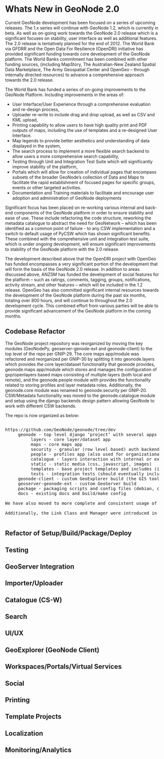 # Whats New in GeoNode 2.0

Current GeoNode development has been focused on a series of upcoming releases. The 1.x series will continue with
GeoNode 1.2, which is currently in beta. As well as on-going work towards the GeoNode 2.0 release which is a
significant focuses on stability, user interface as well as additional features. The 2.0 release is tentatively planned
for the end of 2012. The World Bank via GFDRR and the Open Data For Resilience (OpenDRI) initiative has provided
significant funding towards core development of the GeoNode platform. The World Banks commitment has been
combined with other funding sources, (including MapStory, The Australian-New Zealand Spatial Data Marketplace,
The Army Geospatial Center and OpenGeo – through internally directed resources) to advance a comprehensive
approach towards the 2.0 release.

The World Bank has funded a series of on-going improvements to the GeoNode Platform. Including improvements in the areas of:
 * User Interface/User Experience through a comprehensive evaluation and re-design process,
 * Uploader re-write to include drag and drop upload, as well as CSV and KML upload,
 * Printing capability to allow users to have high quality print and PDF outputs of maps, including the use of
templates and a re-designed User Interface.
 * Map legends to provide better aesthetics and understanding of data displayed in the system,
 * The search process to implement a more flexible search backend to allow users a more comprehensive search capability,
 * Testing through Unit and Integration Test Suite which will significantly improve stability of the platform,
 * Portals which will allow for creation of individual pages that encompass subsets of the broader GeoNode’s collection of Data and Maps to facilitate the rapid establishment of focused pages for specific groups, events or other targeted activities.
 * Documentation and Training materials to facilitate and encourage user adoption and administration of
GeoNode deployments

Significant focus has been placed on re-working various internal and back-end components of the GeoNode
platform in order to ensure stability and ease of use. These include refactoring the code structure, reworking
the metadata catalogue to abstract the need for GeoNetwork – which has been identified as a common point of
failure - to any CSW implementation and a switch to default usage of PyCSW which has shown significant benefits.
These combined with the comprehensive unit and integration test suite, which is under ongoing development, will
ensure significant improvements to stability of the GeoNode platform with the 2.0 release.

The development described above that the OpenDRI project with OpenGeo has funded encompasses a very
significant portion of the development that will form the basis of the GeoNode 2.0 release. In addition to areas
discussed above, ANZSM has funded the development of social features for the platform – such as ratings,
comments, tagging, groups, notifications, activity stream, and other features – which will be included in the 1.2
release. OpenGeo has also committed significant internal resources towards the development of the GeoNode
platform during the past six months, totaling over 800 hours, and will continue to throughout the 2.0 development
cycle. This combined effort from various parties will be able to provide significant advancement of the GeoNode
platform in the coming months.

## Codebase Refactor

The GeoNode project repository was reorganized by moving the key modules (GeoNodePy, geoserver-genode-ext and geonode-client) to the top level of the repo per GNIP-29. The core maps app/module was refactored and reorganized per GNIP-30 by splitting it into geonode.layers which provides the core layer/dataset functionality that geonode provides, geonode.maps app/module which stores and manages the configuration of gxp/openlayers based maps consisting of multiple layers (both local and remote), and the geonode.people module with provides the functionality related to storing profiles and layer metadata roles. Additionally, the geonode.core module was renamed to geonode.security per GNIP-20. CSW/Metadata functionality was moved to the geonode.catalogue module and setup using the django backends design pattern allowing GeoNode to work with different CSW backends.

The repo is now organized as below:

<pre>

https://github.com/GeoNode/geonode/tree/dev
     geonode - top level django ‘project’ with several apps below.
          layers - core layer/dataset app
          maps - core maps app
          security - granular (row level based) auth backend.
          people - profiles app (also used for organizational entities)
          catalogue - layers interaction with internal or external CS-W.
          static - static media (css, javascript, images)
          templates - base project templates and includes (includes avatar, profiles and registration)
          tests - integration tests (should eventually include javascript/client tests too)
     geonode-client - custom GeoExplorer build (the GIS tool component of GeoNode)
     geoserver-geonode-ext - custom GeoServer build
     package - packaging scripts and config files (debian, centos and eventually windows)
     docs - existing docs and build/make config

We have also moved to more complete and consistent usage of the django signals framework / design pattern (layers, maps, catalogue). It is now possible to run a GeoNode without a CSW catalogue at all (this current default configuration in dev mode), all data is stored in GeoNode’s internal database, synced with external systems (GeoServer, GeoNetwork, ElasticSearch etc) via the layers and catalogue modules with pre and post_save signals. I will ask Ariel Nunez from GFDRR to follow up on this thread and explain this a bit more and the rationale behind it.

Additionally, the Link Class and Manager were introduced in the layers module to store the links available for each layer in Django’s own database rather than accessing this via gsconfig.py calls each time the layer page was loaded. I’ll also ask Ariel to follow up and explain this a bit more.

</pre>

## Refactor of Setup/Build/Package/Deploy

## Testing

## GeoServer Integration

## Importer/Uploader

## Catalogue (CS-W)

## Search

## UI/UX

## GeoExplorer (GeoNode Client)

## Workspaces/Portals/Virtual Services

## Social

## Printing

## Template Projects

## Localization

## Monitoring/Analytics

